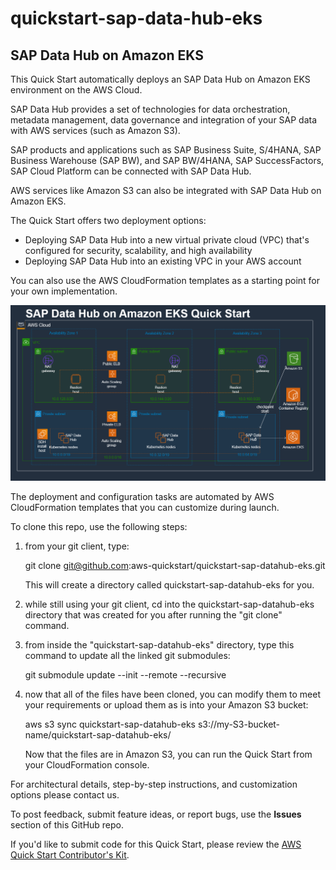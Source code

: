 # quickstart-sap-data-hub-eks
## SAP Data Hub on Amazon EKS


This Quick Start automatically deploys an SAP Data Hub on Amazon EKS environment on the AWS Cloud.

SAP Data Hub provides a set of technologies for data orchestration, metadata management, data governance and integration of your  SAP data with AWS services (such as Amazon S3). 

SAP products and applications such as SAP Business Suite, S/4HANA, SAP Business Warehouse (SAP BW), and SAP BW/4HANA, SAP SuccessFactors, SAP Cloud Platform can be connected with SAP Data Hub. 

AWS services like Amazon S3 can also be integrated with SAP Data Hub on Amazon EKS.

The Quick Start offers two deployment options:

- Deploying SAP Data Hub into a new virtual private cloud (VPC) that's configured for security, scalability, and high availability 
- Deploying SAP Data Hub into an existing VPC in your AWS account

You can also use the AWS CloudFormation templates as a starting point for your own implementation.

![Quick Start architecture for SAP DataHub on Amazon EKS](https://github.com/aws-quickstart/quickstart-sap-datahub-eks/blob/develop/assets/sap_data_hub_architecture.png)

The deployment and configuration tasks are automated by AWS CloudFormation templates that you can customize during launch. 

To clone this repo, use the following steps:

1) from your git client, type:

	git clone  git@github.com:aws-quickstart/quickstart-sap-datahub-eks.git

   This will create a directory called quickstart-sap-datahub-eks for you.

2) while still using your git client, cd into the quickstart-sap-datahub-eks directory that was created for you after running the "git clone" command.

3) from inside the "quickstart-sap-datahub-eks" directory, type this command to update all the linked git submodules:

	git submodule update --init --remote --recursive

4) now that all of the files have been cloned, you can modify them to meet your requirements or upload them as is into your Amazon S3 bucket:

	aws s3 sync quickstart-sap-datahub-eks s3://my-S3-bucket-name/quickstart-sap-datahub-eks/

   Now that the files are in Amazon S3, you can run the Quick Start from your CloudFormation console.

For architectural details, step-by-step instructions, and customization options please contact us.

To post feedback, submit feature ideas, or report bugs, use the **Issues** section of this GitHub repo.

If you'd like to submit code for this Quick Start, please review the [AWS Quick Start Contributor's Kit](https://aws-quickstart.github.io/).


